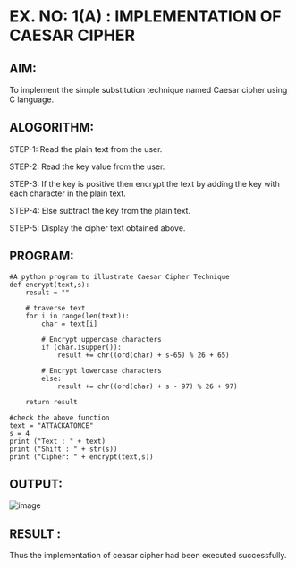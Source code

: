 # EX. NO: 1(A) : IMPLEMENTATION OF CAESAR CIPHER

## AIM:
To implement the simple substitution technique named Caesar cipher using C language.

## ALOGORITHM:

STEP-1: Read the plain text from the user.

STEP-2: Read the key value from the user.

STEP-3: If the key is positive then encrypt the text by adding the key with each character in the plain text.

STEP-4: Else subtract the key from the plain text.

STEP-5: Display the cipher text obtained above.

## PROGRAM:
```
#A python program to illustrate Caesar Cipher Technique
def encrypt(text,s):
	result = ""

	# traverse text
	for i in range(len(text)):
		char = text[i]

		# Encrypt uppercase characters
		if (char.isupper()):
			result += chr((ord(char) + s-65) % 26 + 65)

		# Encrypt lowercase characters
		else:
			result += chr((ord(char) + s - 97) % 26 + 97)

	return result

#check the above function
text = "ATTACKATONCE"
s = 4
print ("Text : " + text)
print ("Shift : " + str(s))
print ("Cipher: " + encrypt(text,s))

```
## OUTPUT:
![image](https://github.com/AnnBlessy/EX.-NO-1-IMPLEMENTATION-OF-CAESAR-CIPHER/assets/119477835/8d4c95a8-07cc-4e51-99fc-10a455019e6e)

## RESULT :
 Thus the implementation of ceasar cipher had been executed successfully.
